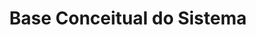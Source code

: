 ---
layout: default
title: Base Conceitual do Sistema
parent: Prontuário Eletrônico do Cidadão v5.0
nav_order: 13
has_children: false
has_toc: true
last_modified_date: "26/02/2023"
---